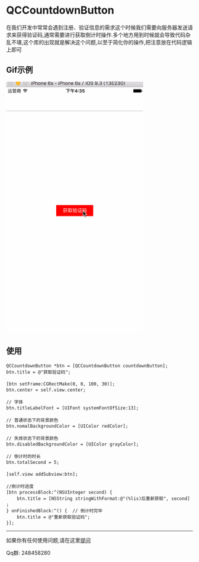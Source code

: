 # QCCountdownButton

在我们开发中常常会遇到注册、验证信息的需求这个时候我们需要向服务器发送请求来获得验证码,通常需要进行获取倒计时操作.多个地方用到时候就会导致代码杂乱不堪,这个库的出现就是解决这个问题,以至于简化你的操作,把注意放在代码逻辑上即可

## Gif示例

![image](https://github.com/Joe0708/QCCountdownButton/blob/master/Demo.gif?raw=true)


## 使用

    
    QCCountdownButton *btn = [QCCountdownButton countdownButton];
    btn.title = @"获取验证码";
    
    [btn setFrame:CGRectMake(0, 0, 100, 30)];
    btn.center = self.view.center;
    
    // 字体
    btn.titleLabelFont = [UIFont systemFontOfSize:13];
    
    // 普通状态下的背景颜色
    btn.nomalBackgroundColor = [UIColor redColor];
    
    // 失效状态下的背景颜色
    btn.disabledBackgroundColor = [UIColor grayColor];
    
    // 倒计时的时长
    btn.totalSecond = 5;
    
    [self.view addSubview:btn];
    
    //倒计时进度
    [btn processBlock:^(NSUInteger second) {
        btn.title = [NSString stringWithFormat:@"(%lis)后重新获取", second] ;
    } onFinishedBlock:^() {  // 倒计时完毕
        btn.title = @"重新获取验证码";
    }];

---
如果你有任何使用问题,请在这里[提问](https://github.com/Joe0708/QCCountdownButton/issues/new)

Qq群: 248458280
